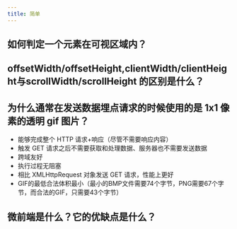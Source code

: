 ```yaml
---
title: 简单
---
```


## 如何判定一个元素在可视区域内？

<Answer>

</Answer>

## offsetWidth/offsetHeight,clientWidth/clientHeight与scrollWidth/scrollHeight 的区别是什么？

<Answer>

</Answer>

## 为什么通常在发送数据埋点请求的时候使用的是 1x1 像素的透明 gif 图片？

<Answer>

- 能够完成整个 HTTP 请求+响应（尽管不需要响应内容）
- 触发 GET 请求之后不需要获取和处理数据、服务器也不需要发送数据
- 跨域友好
- 执行过程无阻塞
- 相比 XMLHttpRequest 对象发送 GET 请求，性能上更好
- GIF的最低合法体积最小（最小的BMP文件需要74个字节，PNG需要67个字节，而合法的GIF，只需要43个字节）

</Answer>

## 微前端是什么？它的优缺点是什么？

<Answer>

</Answer>
